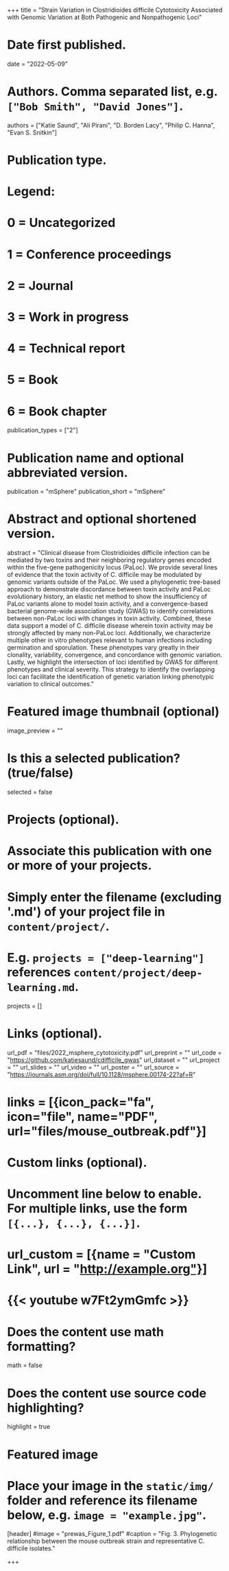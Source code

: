 +++
title = "Strain Variation in Clostridioides difficile Cytotoxicity Associated with Genomic Variation at Both Pathogenic and Nonpathogenic Loci"

# Date first published.
date = "2022-05-09"

# Authors. Comma separated list, e.g. `["Bob Smith", "David Jones"]`.
authors = ["Katie Saund", "Ali Pirani", "D. Borden Lacy", "Philip C. Hanna", "Evan S. Snitkin"]
# Publication type.
# Legend:
# 0 = Uncategorized
# 1 = Conference proceedings
# 2 = Journal
# 3 = Work in progress
# 4 = Technical report
# 5 = Book
# 6 = Book chapter
publication_types = ["2"]

# Publication name and optional abbreviated version.
publication = "mSphere"
publication_short = "mSphere"

# Abstract and optional shortened version.
abstract = "Clinical disease from Clostridioides difficile infection can be mediated by two toxins and their neighboring regulatory genes encoded within the five-gene pathogenicity locus (PaLoc). We provide several lines of evidence that the toxin activity of C. difficile may be modulated by genomic variants outside of the PaLoc. We used a phylogenetic tree-based approach to demonstrate discordance between toxin activity and PaLoc evolutionary history, an elastic net method to show the insufficiency of PaLoc variants alone to model toxin activity, and a convergence-based bacterial genome-wide association study (GWAS) to identify correlations between non-PaLoc loci with changes in toxin activity. Combined, these data support a model of C. difficile disease wherein toxin activity may be strongly affected by many non-PaLoc loci. Additionally, we characterize multiple other in vitro phenotypes relevant to human infections including germination and sporulation. These phenotypes vary greatly in their clonality, variability, convergence, and concordance with genomic variation. Lastly, we highlight the intersection of loci identified by GWAS for different phenotypes and clinical severity. This strategy to identify the overlapping loci can facilitate the identification of genetic variation linking phenotypic variation to clinical outcomes."

# Featured image thumbnail (optional)
image_preview = ""

# Is this a selected publication? (true/false)
selected = false

# Projects (optional).
#   Associate this publication with one or more of your projects.
#   Simply enter the filename (excluding '.md') of your project file in `content/project/`.
#   E.g. `projects = ["deep-learning"]` references `content/project/deep-learning.md`.
projects = []

# Links (optional).
url_pdf = "files/2022_msphere_cytotoxicity.pdf"
url_preprint = ""
url_code = "https://github.com/katiesaund/cdifficile_gwas"
url_dataset = ""
url_project = ""
url_slides = ""
url_video = ""
url_poster = ""
url_source = "https://journals.asm.org/doi/full/10.1128/msphere.00174-22?af=R"
# links = [{icon_pack="fa", icon="file", name="PDF", url="files/mouse_outbreak.pdf"}]

# Custom links (optional).
#   Uncomment line below to enable. For multiple links, use the form `[{...}, {...}, {...}]`.
# url_custom = [{name = "Custom Link", url = "http://example.org"}]
# {{< youtube w7Ft2ymGmfc >}}

# Does the content use math formatting?
math = false

# Does the content use source code highlighting?
highlight = true

# Featured image
# Place your image in the `static/img/` folder and reference its filename below, e.g. `image = "example.jpg"`.
[header]
#image = "prewas_Figure_1.pdf"
#caption = "Fig. 3. Phylogenetic relationship between the mouse outbreak strain and representative C. difficile isolates."

+++
